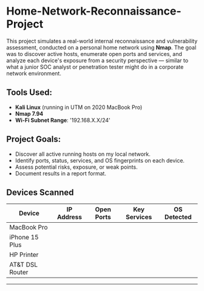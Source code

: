 # Home-Network-Reconnaissance-Project

This project simulates a real-world internal reconnaissance and vulnerability assessment, conducted on a personal home network using **Nmap**. The goal was to discover active hosts, enumerate open ports and services, and analyze each device's exposure from a security perspective — similar to what a junior SOC analyst or penetration tester might do in a corporate network environment.


## Tools Used:

- **Kali Linux** (running in UTM on 2020 MacBook Pro)
- **Nmap 7.94**
- **Wi-Fi Subnet Range**: '192.168.X.X/24'


## Project Goals:

- Discover all active running hosts on my local network.
- Identify ports, status, services, and OS fingerprints on each device.
- Assess potential risks, exposure, or weak points.
- Document results in a report format.


## Devices Scanned 

| Device         | IP Address      | Open Ports    | Key Services   | OS Detected
|----------------|-----------------|---------------|----------------|-------------
| MacBook Pro    |                 |               |                |
| iPhone 15 Plus |                 |               |                |            | Xbox One       |                 |               |                |
| HP Printer     |                 |               |                |
| AT&T DSL Router|                 |               |                |
----------------------------------------------------------------------------------

